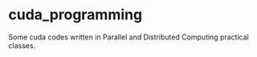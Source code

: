 # cuda_programming

Some cuda codes written in Parallel and Distributed Computing practical classes. 
